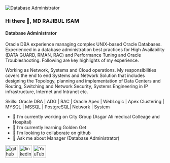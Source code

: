 ![Database Administrator ](https://media.licdn.com/dms/image/C4D16AQG0xMxeklctiA/profile-displaybackgroundimage-shrink_350_1400/0/1653232755332?e=1725494400&v=beta&t=GT8yOiG8sdLJKpHmfdvWzgmwtyKQWJw9Fby-osjJdio)

### Hi there 👋, MD RAJIBUL ISAM
####  Database Administrator 


Oracle DBA experience managing complex UNIX-based Oracle Databases. Experienced in a database administration best practices for High Availability (DATA GUARD, RMAN, RAC) and Performance Tuning and Oracle Troubleshooting. Following are key highlights of my experience.

Working as Network, Systems and Cloud operations. My responsibilities covers the end to end Systems and Network Solution that includes designing the Topology, planning and implementation of Data Centers and Routing, Switching and Network Security, Systems Engineering in IP infrastructure, Internet and Intranet etc. 

Skills: Oracle DBA | ADG | RAC | Oracle Apex | WebLogic | Apex Clustering | MYSQL | MSSQL | PostgreSQL| Network | System

- 🔭 I’m currently working on City Group (Asgar Ali medical Colleage and Hospital)
- 🌱 I’m currently learning Golden Get  
- 👯 I’m looking to collaborate on github 
- 💬 Ask me about Manager (Database Administrator)


[<img src='https://cdn.jsdelivr.net/npm/simple-icons@3.0.1/icons/github.svg' alt='github' height='40'>](https://github.com/rajibul2009)  [<img src='https://cdn.jsdelivr.net/npm/simple-icons@3.0.1/icons/linkedin.svg' alt='linkedin' height='40'>](https://www.linkedin.com/in/md-rajibul-islam-76280ba1/)  [<img src='https://cdn.jsdelivr.net/npm/simple-icons@3.0.1/icons/youtube.svg' alt='YouTube' height='40'>](https://www.youtube.com/channel/@itschoolbangla100)  

